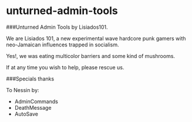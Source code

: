 unturned-admin-tools
====================

###Unturned Admin Tools by Lisiados101.

We are Lisiados 101, a new experimental wave hardcore punk gamers with neo-Jamaican influences trapped in socialism.

Yes!, we was eating multicolor barriers and some kind of mushrooms.

If at any time you wish to help, please rescue us.

###Specials thanks

To Nessin by:

* AdminCommands
* DeathMessage
* AutoSave
